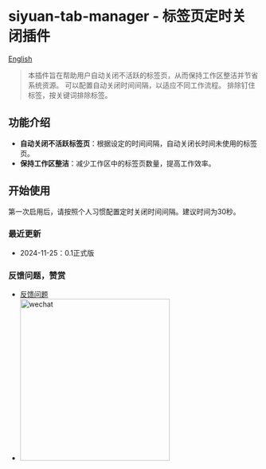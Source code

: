 
# siyuan-tab-manager - 标签页定时关闭插件

[English](./README.md)

> 本插件旨在帮助用户自动关闭不活跃的标签页，从而保持工作区整洁并节省系统资源。
可以配置自动关闭时间间隔，以适应不同工作流程。
排除钉住标签，按关键词排除标签。

## 功能介绍

- **自动关闭不活跃标签页**：根据设定的时间间隔，自动关闭长时间未使用的标签页。
- **保持工作区整洁**：减少工作区中的标签页数量，提高工作效率。

## 开始使用

第一次启用后，请按照个人习惯配置定时关闭时间间隔。建议时间为30秒。

### 最近更新

- 2024-11-25：0.1正式版

### 反馈问题，赞赏

- [反馈问题](https://github.com/pakeh2866/siyuan-tab-manager/issues)
- <img src="https://cdn.sa.net/2024/11/26/dKQcusaXbf9OJSV.png" alt="wechat" style="width:300px;height:325px;" />





